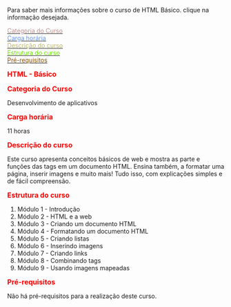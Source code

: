 <html>
<head>
<title>Criando links</title>
</head>
<body>
<P> Para saber mais informações sobre o curso de HTML Básico. clique na informação desejada.</P>
<A href = "#Capítulo I"><font color="#BC8F8F">Categoria do Curso</font></A><br>
<A href = "#Capítulo II"><font color="#6495ED">Carga horária</font></A><br>
<A href = "#Capítulo III"><font color="#BDB76B">Descrição do curso</font></A><br>
<A href = "#Capítulo IIII"><font color=#6B8E23">Estrutura do curso</font></A><br>
<A href = "#Capítulo IIIII"><font color=#8B4513">Pré-requisitos</font></A><br>
<p><b><font face "Verdana" size="3" color="#ff0000"> HTML - Básico</b></font></p>
<A name = "Capítulo I"">
<p><b><font face "Verdana" size="3" color="#ff0000"> Categoria do Curso</b></font></p>
<p>Desenvolvimento de aplicativos<p>
<A name = "Capítulo II"">
<p><b><font face "Verdana" size="3" color="#ff0000"> Carga horária</b></font></p>
<p>11 horas<p>
<A name = "Capítulo III">
<p><b><font face "Verdana" size="3" color="#ff0000"> Descrição do curso</b></font></p>
<p><aling="justify">Este curso apresenta conceitos básicos de web e mostra as parte e funções das tags em um documento HTML. Ensina também, a formatar uma página, inserir imagens e muito mais! Tudo isso, com explicações simples e de fácil compreensão.</p></center>
<A name = "Capítulo IIII">
<p><b><font face "Verdana" size="3" color="#ff0000"> Estrutura do curso</b></font></p>
<p><ol><li>Módulo 1 - Introdução <li>Módulo 2 - HTML e a web<li>Módulo 3 - Criando um documento HTML<li>Módulo 4 - Formatando um documento HTML<li>Módulo 5 - Criando listas<li>Módulo 6 - Inserindo imagens<li>Módulo 7 - Criando links<li>Módulo 8 - Combinando tags<li>Módulo 9 - Usando imagens mapeadas </ol></p>
<A name = "Capítulo IIIII">
<p><b><font face "Verdana" size="3" color="#ff0000"> Pré-requisitos</b></font></p>
<p>Não há pré-requisitos para a realização deste curso.<p>
</body>
</html>
